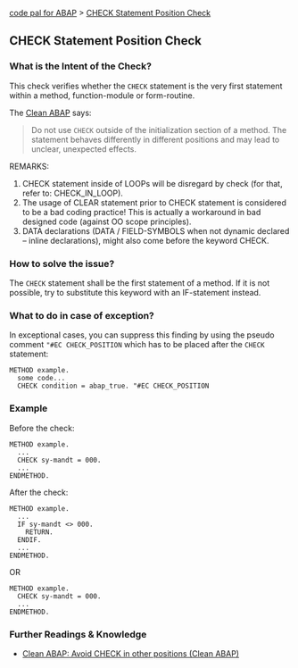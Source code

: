 [code pal for ABAP](../../README.md) > [CHECK Statement Position Check](check-statement-position.md)

## CHECK Statement Position Check

### What is the Intent of the Check?
This check verifies whether the `CHECK` statement is the very first statement within a method, function-module or form-routine.  

The [Clean ABAP](https://github.com/SAP/styleguides/blob/main/clean-abap/CleanABAP.md#avoid-check-in-other-positions) says:
> Do not use `CHECK` outside of the initialization section of a method. The statement behaves differently in different positions and may lead to unclear, unexpected effects.

REMARKS: 
1. CHECK statement inside of LOOPs will be disregard by check (for that, refer to: CHECK_IN_LOOP). 
2. The usage of CLEAR statement prior to CHECK statement is considered to be a bad coding practice! This is actually a workaround in bad designed code (against OO scope principles). 
3. DATA declarations (DATA / FIELD-SYMBOLS when not dynamic declared – inline declarations), might also come before the keyword CHECK.

### How to solve the issue?
The `CHECK` statement shall be the first statement of a method. If it is not possible, try to substitute this keyword with an IF-statement instead.

### What to do in case of exception?
In exceptional cases, you can suppress this finding by using the pseudo comment `"#EC CHECK_POSITION` which has to be placed after the `CHECK` statement:

```abap
METHOD example.
  some code...
  CHECK condition = abap_true. "#EC CHECK_POSITION
```

### Example
Before the check:
```abap
METHOD example.
  ...
  CHECK sy-mandt = 000.
  ...
ENDMETHOD.
```

After the check:
```abap
METHOD example.
  ...
  IF sy-mandt <> 000.
    RETURN.
  ENDIF.
  ...
ENDMETHOD.
```
OR

```abap
METHOD example.
  CHECK sy-mandt = 000.
  ...
ENDMETHOD.
``` 

### Further Readings & Knowledge
- [Clean ABAP: Avoid CHECK in other positions (Clean ABAP)](https://github.com/SAP/styleguides/blob/main/clean-abap/CleanABAP.md#avoid-check-in-other-positions)
